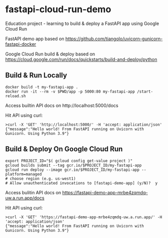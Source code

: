 # fastapi-cloud-run-demo

Education project - learning to build & deploy a FastAPI app using Google Cloud Run

FastAPI demo app based on https://github.com/tiangolo/uvicorn-gunicorn-fastapi-docker

Google Cloud Run build & deploy based on https://cloud.google.com/run/docs/quickstarts/build-and-deploy/python

## Build & Run Locally

```
docker build -t my-fastapi-app .
docker run -it --rm -v $PWD/app -p 5000:80 my-fastapi-app /start-reload.sh
```

Access builtin API docs on http://localhost:5000/docs

Hit API using curl:

```
>curl -X 'GET' 'http://localhost:5000/' -H 'accept: application/json'
{"message":"Hello world! From FastAPI running on Uvicorn with Gunicorn. Using Python 3.9"}
```

## Build & Deploy On Google Cloud Run

```
export PROJECT_ID="$( gcloud config get-value project )"
gcloud builds submit --tag gcr.io/$PROJECT_ID/my-fastapi-app
gcloud run deploy --image gcr.io/$PROJECT_ID/my-fastapi-app --platform=managed
# choose region (e.g. us-west1)
# Allow unauthenticated invocations to [fastapi-demo-app] (y/N)?  y
```

Access bulitin API docs on https://fastapi-demo-app-mrbe4zqmdq-uw.a.run.app/docs

Hit API using curl:

```
>curl -X 'GET' 'https://fastapi-demo-app-mrbe4zqmdq-uw.a.run.app/' -H 'accept: application/json'
{"message":"Hello world! From FastAPI running on Uvicorn with Gunicorn. Using Python 3.9"}
```
